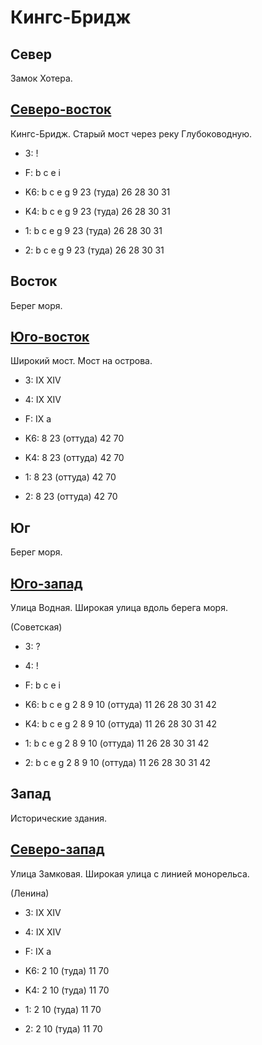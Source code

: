 # Кингс-Бридж

## Север

Замок Хотера.

## [Северо-восток](./10615110.md)

Кингс-Бридж.
Старый мост через реку Глубоководную.

* 3:    !
* F:    b   c   e   i

* K6:   b   c   e   g
        9   23 (туда)   26  28  30  31
* K4:   b   c   e   g
        9   23 (туда)   26  28  30  31
* 1:    b   c   e   g
        9   23 (туда)   26  28  30  31
* 2:    b   c   e   g
        9   23 (туда)   26  28  30  31

## Восток

Берег моря.

## [Юго-восток](./585145.md)

Широкий мост.
Мост на острова.

* 3:    IX  XIV
* 4:    IX  XIV
* F:    IX
        a

* K6:   8   23 (оттуда) 42  70
* K4:   8   23 (оттуда) 42  70
* 1:    8   23 (оттуда) 42  70
* 2:    8   23 (оттуда) 42  70

## Юг

Берег моря.

## [Юго-запад](./570140.md)

Улица Водная.
Широкая улица вдоль берега моря.

(Советская)

* 3:    ?
* 4:    !
* F:    b   c   e   i

* K6:   b   c   e   g
        2   8   9   10 (оттуда) 11  26  28  30  31  42
* K4:   b   c   e   g
        2   8   9   10 (оттуда) 11  26  28  30  31  42
* 1:    b   c   e   g
        2   8   9   10 (оттуда) 11  26  28  30  31  42
* 2:    b   c   e   g
        2   8   9   10 (оттуда) 11  26  28  30  31  42

## Запад

Исторические здания.

## [Северо-запад](./595130.md)

Улица Замковая.
Широкая улица с линией монорельса.

(Ленина)

* 3:    IX  XIV
* 4:    IX  XIV
* F:    IX
        a

* K6:   2   10 (туда)   11  70
* K4:   2   10 (туда)   11  70
* 1:    2   10 (туда)   11  70
* 2:    2   10 (туда)   11  70
